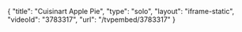 {
    "title": "Cuisinart Apple Pie",
    "type": "solo",
    "layout": "iframe-static",
    "videoId": "3783317",
    "url": "\/tvpembed\/3783317"
}